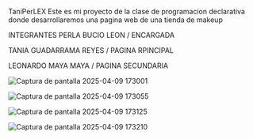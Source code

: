 TaniPerLEX
Este es mi proyecto de la clase de programacion declarativa donde desarrollaremos una pagina web de una tienda de makeup

INTEGRANTES
PERLA BUCIO LEON / ENCARGADA 

TANIA GUADARRAMA REYES / PAGINA RPINCIPAL 

LEONARDO MAYA MAYA / PAGINA SECUNDARIA 

![Captura de pantalla 2025-04-09 173001](https://github.com/user-attachments/assets/0285cfbc-2079-487e-aba6-496b84dabb8b)


![Captura de pantalla 2025-04-09 173055](https://github.com/user-attachments/assets/db9b3d32-872d-4f03-9c8c-020c93962f34)


![Captura de pantalla 2025-04-09 173125](https://github.com/user-attachments/assets/b8dd3865-1a97-44b4-ac21-5a66ed833059)


![Captura de pantalla 2025-04-09 173210](https://github.com/user-attachments/assets/e9658295-68b0-495e-bcbd-ffd409c6d710)


